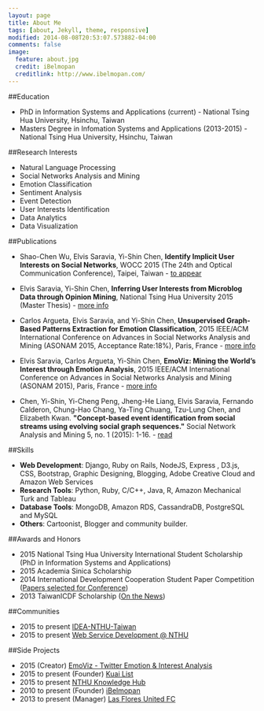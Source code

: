 ```yaml
---
layout: page
title: About Me
tags: [about, Jekyll, theme, responsive]
modified: 2014-08-08T20:53:07.573882-04:00
comments: false
image:
  feature: about.jpg
  credit: iBelmopan
  creditlink: http://www.ibelmopan.com/
---
```


##Education
- PhD in Information Systems and Applications (current) - National Tsing Hua University, Hsinchu, Taiwan
- Masters Degree in Infomation Systems and Applications (2013-2015) - National Tsing Hua University, Hsinchu, Taiwan


##Research Interests
- Natural Language Processing
- Social Networks Analysis and Mining
- Emotion Classification
- Sentiment Analysis
- Event Detection
- User Interests Identification
- Data Analytics
- Data Visualization

##Publications
- Shao-Chen Wu, Elvis Saravia, Yi-Shin Chen, **Identify Implicit User Interests on Social Networks**, WOCC 2015 (The 24th and Optical Communication Conference), Taipei, Taiwan - [to appear](http://www.wocc.org/wocc2015/)

- Elvis Saravia, Yi-Shin Chen, **Inferring User Interests from Microblog Data through Opinion Mining**, National Tsing Hua University 2015 (Master Thesis) - [more info](http://etd.lib.nctu.edu.tw/cgi-bin/gs32/hugsweb.cgi/ccd=RO6QLP/record?r1=1&h1=1)

- Carlos Argueta, Elvis Saravia, and Yi-Shin Chen, **Unsupervised Graph-Based Patterns Extraction for Emotion Classification**, 2015 IEEE/ACM International Conference on Advances in Social Networks Analysis and Mining (ASONAM 2015, Acceptance Rate:18%), Paris, France - [more info](http://asonam.cpsc.ucalgary.ca/2015/AcceptedPapers.php)

- Elvis Saravia, Carlos Argueta, Yi-Shin Chen, **EmoViz: Mining the World’s Interest through Emotion Analysis**, 2015 IEEE/ACM International Conference on Advances in Social Networks Analysis and Mining (ASONAM 2015), Paris, France - [more info](http://asonam.cpsc.ucalgary.ca/2015/AcceptedExhibitsAndDemos.php)

- Chen, Yi-Shin, Yi-Cheng Peng, Jheng-He Liang, Elvis Saravia, Fernando Calderon, Chung-Hao Chang, Ya-Ting Chuang, Tzu-Lung Chen, and Elizabeth Kwan. **"Concept-based event identification from social streams using evolving social graph sequences."** Social Network Analysis and Mining 5, no. 1 (2015): 1-16. - [read](http://link.springer.com/article/10.1007%2Fs13278-015-0269-x)


##Skills
- **Web Development**: Django, Ruby on Rails, NodeJS, Express , D3.js, CSS, Bootstrap, Graphic Designing, Blogging, Adobe Creative Cloud and Amazon Web Services
- **Research Tools**: Python, Ruby, C/C++, Java, R, Amazon Mechanical Turk and Tableau
- **Database Tools**: MongoDB, Amazon RDS, CassandraDB, PostgreSQL and MySQL 
- **Others**: Cartoonist, Blogger and community builder.

##Awards and Honors
- 2015 National Tsing Hua University International Student Scholarship (PhD in Information Systems and Applications)
- 2015 Academia Sinica Scholarship
- 2014 International Development Cooperation Student Paper Competition ([Papers selected for Conference](http://bit.ly/1g0wUfJ))
- 2013 TaiwanICDF Scholarship ([On the News](http://bit.ly/1g0xbiE ))


##Communities
- 2015 to present [IDEA-NTHU-Taiwan](https://github.com/IDEA-NTHU-Taiwan)
- 2015 to present [Web Service Development @ NTHU](https://www.facebook.com/groups/ISS.SOAD/)

##Side Projects
- 2015 (Creator) [EmoViz - Twitter Emotion & Interest Analysis](http://warm-oasis-5111.herokuapp.com/)
- 2015 to present (Founder) [Kuai List](http://www.kuailist.com) 
- 2015 to present [NTHU Knowledge Hub](https://github.com/NTHU-Knowledge-Hub)
- 2010 to present (Founder) [iBelmopan](http://www.ibelmopan.com)
- 2013 to present (Manager) [Las Flores United FC](https://www.facebook.com/pages/Las-Flores-United-FC/497355076975221?fref=ts)




